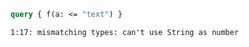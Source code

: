 ```graphql
query { f(a: <= "text") }
```

```
1:17: mismatching types: can't use String as number
```